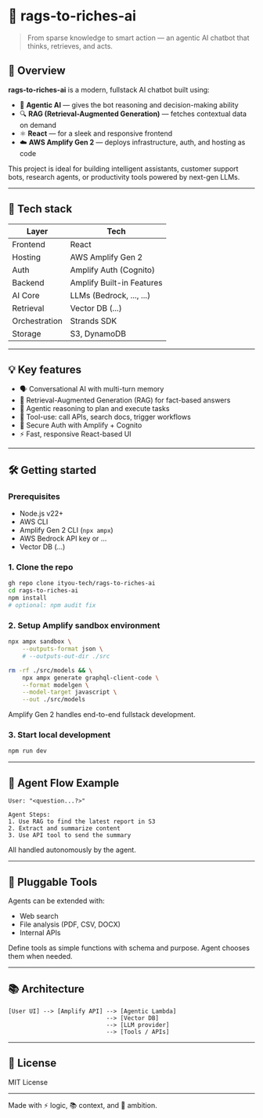 # 🧠 rags-to-riches-ai

> From sparse knowledge to smart action — an agentic AI chatbot that thinks, retrieves, and acts.

## 🚀 Overview

**rags-to-riches-ai** is a modern, fullstack AI chatbot built using:

- 🧠 **Agentic AI** — gives the bot reasoning and decision-making ability
- 🔍 **RAG (Retrieval-Augmented Generation)** — fetches contextual data on demand
- ⚛️ **React** — for a sleek and responsive frontend
- ☁️ **AWS Amplify Gen 2** — deploys infrastructure, auth, and hosting as code

This project is ideal for building intelligent assistants, customer support bots, research agents, or productivity tools powered by next-gen LLMs.

---

## 🧱 Tech stack

| Layer        | Tech                                |
|--------------|-------------------------------------|
| Frontend     | React                               |
| Hosting      | AWS Amplify Gen 2                   |
| Auth         | Amplify Auth (Cognito)              |
| Backend      | Amplify Built-in Features           |
| AI Core      | LLMs (Bedrock, ..., ...)            |
| Retrieval    | Vector DB (...)                     |
| Orchestration| Strands SDK                         |
| Storage      | S3, DynamoDB                        |

---

## 💡 Key features

- 🗣 Conversational AI with multi-turn memory
- 🔎 Retrieval-Augmented Generation (RAG) for fact-based answers
- 🧭 Agentic reasoning to plan and execute tasks
- 🧰 Tool-use: call APIs, search docs, trigger workflows
- 🔐 Secure Auth with Amplify + Cognito
- ⚡ Fast, responsive React-based UI

---

## 🛠️ Getting started

### Prerequisites

- Node.js v22+
- AWS CLI  
- Amplify Gen 2 CLI (`npx ampx`)  
- AWS Bedrock API key or ...
- Vector DB (...)

### 1. Clone the repo

```bash
gh repo clone ityou-tech/rags-to-riches-ai
cd rags-to-riches-ai
npm install
# optional: npm audit fix
````

### 2. Setup Amplify sandbox environment

```bash
npx ampx sandbox \
    --outputs-format json \
    # --outputs-out-dir ./src

rm -rf ./src/models && \
    npx ampx generate graphql-client-code \
    --format modelgen \
    --model-target javascript \
    --out ./src/models
```

Amplify Gen 2 handles end-to-end fullstack development.

### 3. Start local development

```bash
npm run dev
```

---

## 🤖 Agent Flow Example

```text
User: "<question...?>"

Agent Steps:
1. Use RAG to find the latest report in S3
2. Extract and summarize content
3. Use API tool to send the summary
```

All handled autonomously by the agent.

---

## 🔌 Pluggable Tools

Agents can be extended with:

* Web search
* File analysis (PDF, CSV, DOCX)
* Internal APIs

Define tools as simple functions with schema and purpose. Agent chooses them when needed.

---

## 📚 Architecture

```
[User UI] --> [Amplify API] --> [Agentic Lambda]
                            --> [Vector DB]
                            --> [LLM provider]
                            --> [Tools / APIs]
```

---

## 📄 License

MIT License

---

Made with ⚡ logic, 📚 context, and 🧠 ambition.
